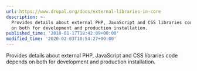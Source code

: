 ```yaml
---
url: https://www.drupal.org/docs/external-libraries-in-core
description: >-
  Provides details about external PHP, JavaScript and CSS libraries code depends
  on both for development and production installation.
published_time: '2018-01-17T18:42:09+00:00'
modified_time: '2020-02-03T10:54:27+00:00'
---
```

Provides details about external PHP, JavaScript and CSS libraries code depends on both for development and production installation.